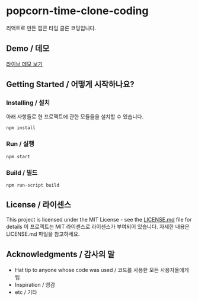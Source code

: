 # popcorn-time-clone-coding
리액트로 만든 팝콘 타임 클론 코딩입니다.

## Demo / 데모

[라이브 데모 보기](https://popcorn-time-clone-coding.netlify.app/)

## Getting Started / 어떻게 시작하나요?

### Installing / 설치

아래 사항들로 현 프로젝트에 관한 모듈들을 설치할 수 있습니다.

```
npm install
```

### Run / 실행

```
npm start
```

### Build / 빌드

```
npm run-script build
```

## License / 라이센스

This project is licensed under the MIT License - see the [LICENSE.md](https://gist.github.com/PurpleBooth/LICENSE.md) file for details
이 프로젝트는 MIT 라이센스로 라이센스가 부여되어 있습니다. 자세한 내용은 LICENSE.md 파일을 참고하세요.

## Acknowledgments / 감사의 말

- Hat tip to anyone whose code was used / 코드를 사용한 모든 사용자들에게 팁
- Inspiration / 영감
- etc / 기타
